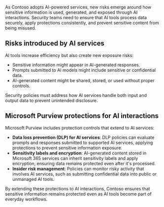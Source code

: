 As Contoso adopts AI-powered services, new risks emerge around how sensitive information is used, generated, and exposed through AI interactions. Security teams need to ensure that AI tools process data securely, apply protections consistently, and prevent sensitive content from being misused.

## Risks introduced by AI services

AI tools increase efficiency but also create new exposure risks:

- Sensitive information might appear in AI-generated responses.
- Prompts submitted to AI models might include sensitive or confidential data.
- AI-generated content might be shared, stored, or used without proper controls.

Security policies must address how AI services handle both input and output data to prevent unintended disclosure.

## Microsoft Purview protections for AI interactions

Microsoft Purview includes protection controls that extend to AI services:

- **Data loss prevention (DLP) for AI services**: DLP policies can evaluate prompts and responses submitted to supported AI services, applying protections to prevent sensitive information exposure.
- **Sensitivity labels and encryption**: AI-generated content stored in Microsoft 365 services can inherit sensitivity labels and apply encryption, ensuring data remains protected even after it's processed.
- **Insider risk management**: Policies can monitor risky activity that involves AI services, such as submitting confidential data into public or unmanaged AI tools.

By extending these protections to AI interactions, Contoso ensures that sensitive information remains protected even as AI tools become part of everyday workflows.
